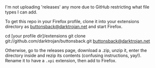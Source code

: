 I'm not uploading 'releases' any more due to GitHub restricting what file types I can add.

To get this repo in your Firefox profile, clone it into your extensions directory as buttonsback@darktrojan.net and start Firefox.

cd [your profile dir]/extensions
git clone git://github.com/darktrojan/buttonsback.git buttonsback@darktrojan.net

Otherwise, go to the releases page, download a .zip, unzip it, enter the directory inside and rezip its contents (confusing instructions, yay!). Rename it to have a `.xpi` extension, then add to Firefox.
